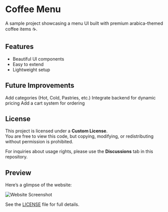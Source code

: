 # Coffee Menu

A sample project showcasing a menu UI built with premium arabica-themed coffee items ☕.

## Features
- Beautiful UI components
- Easy to extend
- Lightweight setup

## Future Improvements
Add categories (Hot, Cold, Pastries, etc.)
Integrate backend for dynamic pricing
Add a cart system for ordering


## License
This project is licensed under a **Custom License**.  
You are free to view this code, but copying, modifying, or redistributing without permission is prohibited.  

For inquiries about usage rights, please use the **Discussions** tab in this repository.

##  Preview

Here’s a glimpse of the website:

![Website Screenshot](./assets/screenshot.png)


See the [LICENSE](./LICENSE) file for full details.




